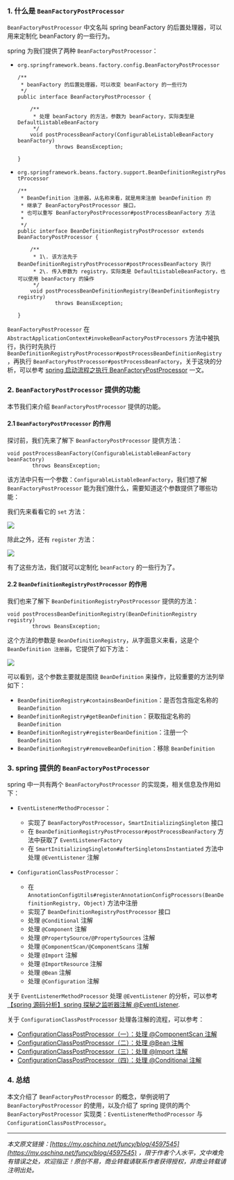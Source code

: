 ### 1\. 什么是 `BeanFactoryPostProcessor`

`BeanFactoryPostProcessor` 中文名叫 spring beanFactory 的后置处理器，可以用来定制化 beanFactory 的一些行为。

spring 为我们提供了两种 `BeanFactoryPostProcessor`：

* `org.springframework.beans.factory.config.BeanFactoryPostProcessor`

  ```
  /**
   * beanFactory 的后置处理器，可以改变 beanFactory 的一些行为
   */
  public interface BeanFactoryPostProcessor {
  
      /**
       * 处理 beanFactory 的方法，参数为 beanFactory，实际类型是 DefaultListableBeanFactory
       */
      void postProcessBeanFactory(ConfigurableListableBeanFactory beanFactory) 
              throws BeansException;
  
  }
  
  ```

* `org.springframework.beans.factory.support.BeanDefinitionRegistryPostProcessor`

  ```
  /**
   * BeanDefinition 注册器，从名称来看，就是用来注册 beanDefinition 的
   * 继承了 BeanFactoryPostProcessor 接口，
   * 也可以重写 BeanFactoryPostProcessor#postProcessBeanFactory 方法
   * 
   */
  public interface BeanDefinitionRegistryPostProcessor extends BeanFactoryPostProcessor {
  
      /**
       * 1\. 该方法先于 BeanDefinitionRegistryPostProcessor#postProcessBeanFactory 执行
       * 2\. 传入参数为 registry，实际类是 DefaultListableBeanFactory，也可以使用 beanFactory 的操作
       */
      void postProcessBeanDefinitionRegistry(BeanDefinitionRegistry registry) 
              throws BeansException;
  
  }
  
  ```

`BeanFactoryPostProcessor` 在 `AbstractApplicationContext#invokeBeanFactoryPostProcessors` 方法中被执行，执行时先执行 `BeanDefinitionRegistryPostProcessor#postProcessBeanDefinitionRegistry`，再执行 `BeanFactoryPostProcessor#postProcessBeanFactory`，关于这块的分析，可以参考 [spring 启动流程之执行 BeanFactoryPostProcessor](https://my.oschina.net/funcy/blog/4641114) 一文。

### 2. `BeanFactoryPostProcessor` 提供的功能

本节我们来介绍 `BeanFactoryPostProcessor` 提供的功能。

#### 2.1 `BeanFactoryPostProcessor` 的作用

探讨前，我们先来了解下 `BeanFactoryPostProcessor` 提供方法：

```
void postProcessBeanFactory(ConfigurableListableBeanFactory beanFactory) 
        throws BeansException;

```

该方法中只有一个参数：`ConfigurableListableBeanFactory`，我们想了解 `BeanFactoryPostProcessor` 能为我们做什么，需要知道这个参数提供了哪些功能：

我们先来看看它的 `set` 方法： 

![](https://java-tutorial.oss-cn-shanghai.aliyuncs.com/up-63b39c81bcae0b10c60a2f847c6b47af932.png)

除此之外，还有 `register` 方法： 

![](https://java-tutorial.oss-cn-shanghai.aliyuncs.com/up-50c48da9b50dcf18abcd99db09142644c6c.png)

有了这些方法，我们就可以定制化 `beanFactory` 的一些行为了。

#### 2.2 `BeanDefinitionRegistryPostProcessor` 的作用

我们也来了解下 `BeanDefinitionRegistryPostProcessor` 提供的方法：

```
void postProcessBeanDefinitionRegistry(BeanDefinitionRegistry registry) 
        throws BeansException;

```

这个方法的参数是 `BeanDefinitionRegistry`，从字面意义来看，这是个 `BeanDefinition 注册器`，它提供了如下方法：


![](https://java-tutorial.oss-cn-shanghai.aliyuncs.com/up-5812a2cac994c5940d57c7e6ab55c23a63e.png)

可以看到，这个参数主要就是围绕 `BeanDefinition` 来操作，比较重要的方法列举如下：

*   `BeanDefinitionRegistry#containsBeanDefinition`：是否包含指定名称的 `BeanDefinition`
*   `BeanDefinitionRegistry#getBeanDefinition`：获取指定名称的 `BeanDefinition`
*   `BeanDefinitionRegistry#registerBeanDefinition`：注册一个 `BeanDefinition`
*   `BeanDefinitionRegistry#removeBeanDefinition`：移除 `BeanDefinition`

### 3\. spring 提供的 `BeanFactoryPostProcessor`

spring 中一共有两个 `BeanFactoryPostProcessor` 的实现类，相关信息及作用如下：

*   `EventListenerMethodProcessor`：

    *   实现了 `BeanFactoryPostProcessor`，`SmartInitializingSingleton` 接口
    *   在 `BeanDefinitionRegistryPostProcessor#postProcessBeanFactory` 方法中获取了 `EventListenerFactory`
    *   在 `SmartInitializingSingleton#afterSingletonsInstantiated` 方法中处理 `@EventListener` 注解
*   `ConfigurationClassPostProcessor`：

    *   在 `AnnotationConfigUtils#registerAnnotationConfigProcessors(BeanDefinitionRegistry, Object)` 方法中注册
    *   实现了 `BeanDefinitionRegistryPostProcessor` 接口
    *   处理 `@Conditional` 注解
    *   处理 `@Component` 注解
    *   处理 `@PropertySource/@PropertySources` 注解
    *   处理 `@ComponentScan/@ComponentScans` 注解
    *   处理 `@Import` 注解
    *   处理 `@ImportResource` 注解
    *   处理 `@Bean` 注解
    *   处理 `@Configuration` 注解

关于 `EventListenerMethodProcessor` 处理 `@EventListener` 的分析，可以参考[【spring 源码分析】spring 探秘之监听器注解 @EventListener](https://my.oschina.net/funcy/blog/4926344).

关于 `ConfigurationClassPostProcessor` 处理各注解的流程，可以参考：

*   [ConfigurationClassPostProcessor（一）：处理 @ComponentScan 注解](https://my.oschina.net/funcy/blog/4836178)
*   [ConfigurationClassPostProcessor（二）：处理 @Bean 注解](https://my.oschina.net/funcy/blog/4492878)
*   [ConfigurationClassPostProcessor（三）：处理 @Import 注解](https://my.oschina.net/funcy/blog/4678152)
*   [ConfigurationClassPostProcessor（四）：处理 @Conditional 注解](https://my.oschina.net/funcy/blog/4873444)

### 4\. 总结

本文介绍了 `BeanFactoryPostProcessor` 的概念，举例说明了 `BeanFactoryPostProcessor` 的使用，以及介绍了 spring 提供的两个 `BeanFactoryPostProcessor` 实现类：`EventListenerMethodProcessor` 与 `ConfigurationClassPostProcessor`。

* * *

_本文原文链接：[https://my.oschina.net/funcy/blog/4597545](https://my.oschina.net/funcy/blog/4597545) ，限于作者个人水平，文中难免有错误之处，欢迎指正！原创不易，商业转载请联系作者获得授权，非商业转载请注明出处。_